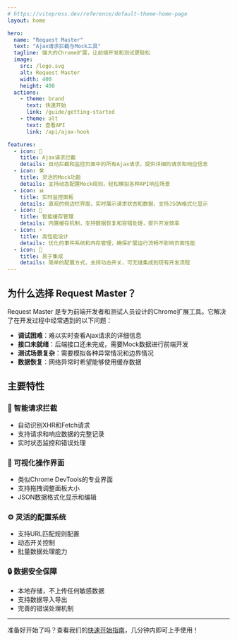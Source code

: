 ```yaml
---
# https://vitepress.dev/reference/default-theme-home-page
layout: home

hero:
  name: "Request Master"
  text: "Ajax请求拦截与Mock工具"
  tagline: 强大的Chrome扩展，让前端开发和测试更轻松
  image:
    src: /logo.svg
    alt: Request Master
    width: 400
    height: 400
  actions:
    - theme: brand
      text: 快速开始
      link: /guide/getting-started
    - theme: alt
      text: 查看API
      link: /api/ajax-hook

features:
  - icon: 🚀
    title: Ajax请求拦截
    details: 自动拦截和监控页面中的所有Ajax请求，提供详细的请求和响应信息
  - icon: 🛠️
    title: 灵活的Mock功能
    details: 支持动态配置Mock规则，轻松模拟各种API响应场景
  - icon: 📊
    title: 实时监控面板
    details: 直观的侧边栏界面，实时展示请求状态和数据，支持JSON格式化显示
  - icon: 💾
    title: 智能缓存管理
    details: 内置缓存机制，支持数据恢复和容错处理，提升开发效率
  - icon: ⚡
    title: 高性能设计
    details: 优化的事件系统和内存管理，确保扩展运行流畅不影响页面性能
  - icon: 🔧
    title: 易于集成
    details: 简单的配置方式，支持动态开关，可无缝集成到现有开发流程
---
```


## 为什么选择 Request Master？

Request Master 是专为前端开发者和测试人员设计的Chrome扩展工具。它解决了在开发过程中经常遇到的以下问题：

- **调试困难**：难以实时查看Ajax请求的详细信息
- **接口未就绪**：后端接口还未完成，需要Mock数据进行前端开发
- **测试场景复杂**：需要模拟各种异常情况和边界情况
- **数据恢复**：网络异常时希望能够使用缓存数据

## 主要特性

### 🎯 智能请求拦截
- 自动识别XHR和Fetch请求
- 支持请求和响应数据的完整记录
- 实时状态监控和错误处理

### 🎨 可视化操作界面
- 类似Chrome DevTools的专业界面
- 支持拖拽调整面板大小
- JSON数据格式化显示和编辑

### ⚙️ 灵活的配置系统
- 支持URL匹配规则配置
- 动态开关控制
- 批量数据处理能力

### 🔒 数据安全保障
- 本地存储，不上传任何敏感数据
- 支持数据导入导出
- 完善的错误处理机制

---

准备好开始了吗？查看我们的[快速开始指南](/guide/getting-started)，几分钟内即可上手使用！

